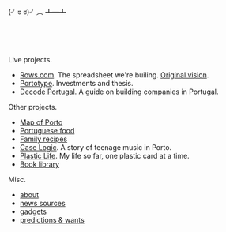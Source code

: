 <br/>
<br/>

(╯ಠ ಠ)╯︵ ┻━┻

<br/>
<br/>
<br/>

Live projects.

- [Rows.com](https://rows.com). The spreadsheet we're builing. [Original vision](docs/2014-12-21-one-cell-to-rule-them-all.md).
- [Portotype](https://portotype.com). Investments and thesis.
- [Decode Portugal](https://decodeportugal.com). A guide on building companies in Portugal.

Other projects.

- [Map of Porto](docs/porto/)
- [Portuguese food](docs/portuguese-food/)
- [Family recipes](docs/family-recipes/)
- [Case Logic](docs/music/caselogic.md). A story of teenage music in Porto.
- [Plastic Life](https://plasticlife.puter.site/). My life so far, one plastic card at a time.
- [Book library](https://rows.com/humberto/lifestyle/book-library-4wps5rXzQ4qqviHLznqTaW/live)


Misc.

- [about](docs/about.md)
- [news sources](docs/intro/news-sources.md)
- [gadgets](docs/crush-index.html)
- [predictions & wants](docs/predictions-and-wants.md)
